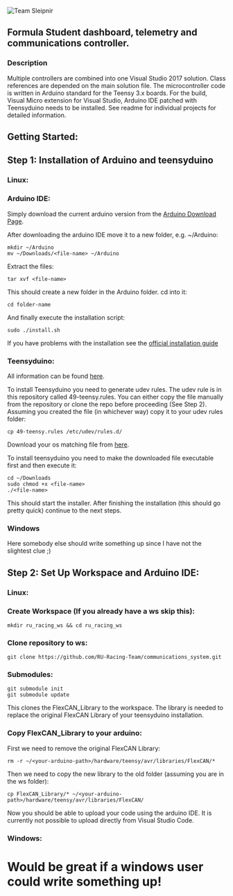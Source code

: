 ![Team Sleipnir](http://teamsleipnir.is/wp-content/uploads/2018/02/Logo_svartir-stafir_2017-1.png "Team Sleipnir")

## Formula Student dashboard, telemetry and communications controller.

### Description

Multiple controllers are combined into one Visual Studio 2017 solution. Class references are depended on the main solution file. The microcontroller code is written in Arduino standard for the Teensy 3.x boards. For the build, Visual Micro extension for Visual Studio, Arduino IDE patched with Teensyduino needs to be installed. See readme for individual projects for detailed information.

## Getting Started:
## Step 1: Installation of Arduino and teensyduino
### Linux:
### Arduino IDE:
Simply download the current arduino version from the [Arduino Download Page](https://www.arduino.cc/en/Main/Software).

After downloading the arduino IDE move it to a new folder, e.g. ~/Arduino:
```
mkdir ~/Arduino
mv ~/Downloads/<file-name> ~/Arduino
```

Extract the files:
```
tar xvf <file-name>
```
This should create a new folder in the Arduino folder. cd into it:
```
cd folder-name
```
And finally execute the installation script:
```
sudo ./install.sh
```

If you have problems with the installation see the [official installation guide](https://www.arduino.cc/en/guide/linux)
### Teensyduino:
All information can be found [here](https://www.pjrc.com/teensy/td_download.html#linux_issues).

To install Teensyduino you need to generate udev rules. The udev rule is in this repository called 49-teensy.rules. You can either copy the file manually from the repository or clone the repo before proceeding (See Step 2). Assuming you created the file (in whichever way) copy it to your udev rules folder:
```
cp 49-teensy.rules /etc/udev/rules.d/
```
Download your os matching file from [here](https://www.pjrc.com/teensy/td_download.html#linux_issues).

To install teensyduino you need to make the downloaded file executable first and then execute it:
```
cd ~/Downloads
sudo chmod +x <file-name>
./<file-name>
```
This should start the installer. After finishing the installation (this should go pretty quick) continue to the next steps.

### Windows
Here somebody else should write something up since I have not the slightest clue ;)

## Step 2: Set Up Workspace and Arduino IDE:
### Linux:
### Create Workspace (If you already have a ws skip this):
```
mkdir ru_racing_ws && cd ru_racing_ws
```
### Clone repository to ws:
```
git clone https://github.com/RU-Racing-Team/communications_system.git
```
### Submodules:
```
git submodule init
git submodule update
```

This clones the FlexCAN_Library to the workspace. The library is needed to replace the original FlexCAN Library of your teensyduino installation.
### Copy FlexCAN_Library to your arduino:
First we need to remove the original FlexCAN Library:
```
rm -r ~/<your-arduino-path>/hardware/teensy/avr/libraries/FlexCAN/*
```

Then we need to copy the new library to the old folder (assuming you are in the ws folder):
```
cp FlexCAN_Library/* ~/<your-arduino-path>/hardware/teensy/avr/libraries/FlexCAN/
```

Now you should be able to upload your code using the arduino IDE. It is currently not possible to upload directly from Visual Studio Code.

### Windows:
# Would be great if a windows user could write something up!
